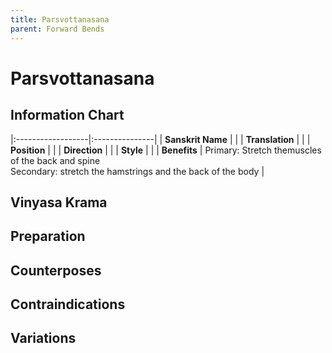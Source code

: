 ```yaml
---
title: Parsvottanasana
parent: Forward Bends
---
```

# Parsvottanasana

## Information Chart

|:------------------|:---------------|
| **Sanskrit Name**     |      |
| **Translation**       |    |
| **Position**          |    |
| **Direction**         |     |
| **Style**             |     |
| **Benefits**          | Primary: Stretch themuscles of the back and spine <br> Secondary: stretch the hamstrings and the back of the body   |


## Vinyasa Krama 

## Preparation 

## Counterposes

## Contraindications

## Variations